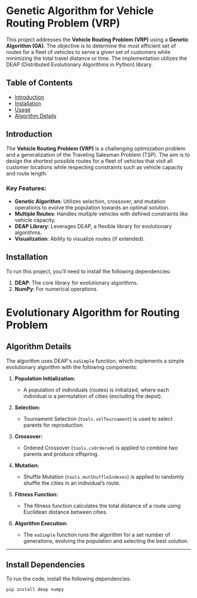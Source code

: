 # Genetic Algorithm for Vehicle Routing Problem (VRP)

This project addresses the **Vehicle Routing Problem (VRP)** using a **Genetic Algorithm (GA)**. The objective is to determine the most efficient set of routes for a fleet of vehicles to serve a given set of customers while minimizing the total travel distance or time. The implementation utilizes the DEAP (Distributed Evolutionary Algorithms in Python) library.

## Table of Contents

- [Introduction](#introduction)
- [Installation](#installation)
- [Usage](#usage)
- [Algorithm Details](#algorithm-details)

## Introduction

The **Vehicle Routing Problem (VRP)** is a challenging optimization problem and a generalization of the Traveling Salesman Problem (TSP). The aim is to design the shortest possible routes for a fleet of vehicles that visit all customer locations while respecting constraints such as vehicle capacity and route length.

### Key Features:
- **Genetic Algorithm**: Utilizes selection, crossover, and mutation operations to evolve the population towards an optimal solution.
- **Multiple Routes**: Handles multiple vehicles with defined constraints like vehicle capacity.
- **DEAP Library**: Leverages DEAP, a flexible library for evolutionary algorithms.
- **Visualization**: Ability to visualize routes (if extended).


## Installation

To run this project, you'll need to install the following dependencies:

1. **DEAP**: The core library for evolutionary algorithms.
2. **NumPy**: For numerical operations.

# Evolutionary Algorithm for Routing Problem

## Algorithm Details
The algorithm uses DEAP's `eaSimple` function, which implements a simple evolutionary algorithm with the following components:

1. **Population Initialization:**  
   - A population of individuals (routes) is initialized, where each individual is a permutation of cities (excluding the depot).

2. **Selection:**  
   - Tournament Selection (`tools.selTournament`) is used to select parents for reproduction.

3. **Crossover:**  
   - Ordered Crossover (`tools.cxOrdered`) is applied to combine two parents and produce offspring.

4. **Mutation:**  
   - Shuffle Mutation (`tools.mutShuffleIndexes`) is applied to randomly shuffle the cities in an individual’s route.

5. **Fitness Function:**  
   - The fitness function calculates the total distance of a route using Euclidean distance between cities.

6. **Algorithm Execution:**  
   - The `eaSimple` function runs the algorithm for a set number of generations, evolving the population and selecting the best solution.

---

## Install Dependencies

To run the code, install the following dependencies:  

```bash
pip install deap numpy


